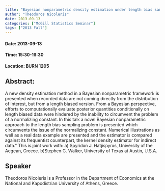 ```yaml
---
title: "Bayesian nonparametric density estimation under length bias sampling"
author: "Theodoros Nicoleris"
date: 2013-09-13
categories: ["McGill Statistics Seminar"]
tags: ["2013 Fall"]
---
```


#### Date: 2013-09-13
#### Time: 15:30-16:30
#### Location: BURN 1205

## Abstract:

	
A new density estimation method in a Bayesian nonparametric framework is presented when recorded data are not coming directly from the distribution of interest, but from a length biased version. From a Bayesian perspective, efforts to computationally evaluate posterior quantities conditionally on length biased data were hindered by the inability to circumvent the problem of a normalizing constant. In this talk a novel Bayesian nonparametric approach to the length bias sampling problem is presented which circumvents the issue of the normalizing constant. Numerical illustrations as well as a real data example are presented and the estimator is compared against its frequentist counterpart, the kernel density estimator for indirect data." This is joint work with: a) Spyridon J. Hatjispyros, University of the Aegean, Greece. b)Stephen G. Walker, University of Texas at Austin, U.S.A.


## Speaker

Theodoros Nicoleris is a Professor in the Department of Economics at the National and Kapodistrian University of Athens, Greece.


